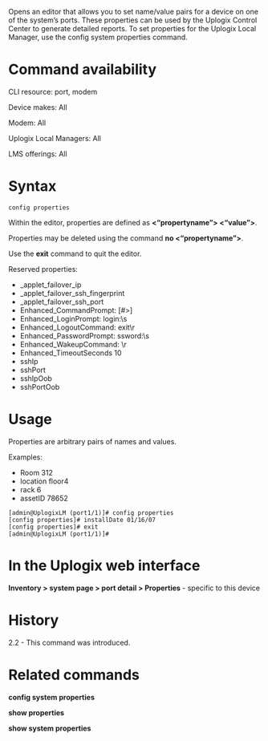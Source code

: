 <!-- 5.4 -->

Opens an editor that allows you to set name/value pairs for a device on one of the system’s ports. These properties can be used by the Uplogix Control Center to generate detailed reports. To set properties for the Uplogix Local Manager, use the config system properties command.

# Command availability 

CLI resource: port, modem

Device makes: All

Modem: All

Uplogix Local Managers: All

LMS offerings: All

# Syntax 

```
config properties
```

Within the editor, properties are defined as **<“propertyname”> <“value”>**.

Properties may be deleted using the command **no <“propertyname”>**.

Use the **exit** command to quit the editor.

Reserved properties:

- _applet_failover_ip
- _applet_failover_ssh_fingerprint
- _applet_failover_ssh_port
- Enhanced_CommandPrompt: [#>]
- Enhanced_LoginPrompt: login:\s
- Enhanced_LogoutCommand: exit\r
- Enhanced_PasswordPrompt: ssword:\s
- Enhanced_WakeupCommand: \r
- Enhanced_TimeoutSeconds 10
- sshIp
- sshPort 
- sshIpOob 
- sshPortOob

# Usage 

Properties are arbitrary pairs of names and values. 

Examples: 

- Room 312
- location floor4
- rack 6
- assetID 78652


```
[admin@UplogixLM (port1/1)]# config properties
[config properties]# installDate 01/16/07
[config properties]# exit
[admin@UplogixLM (port1/1)]#
```

# In the Uplogix web interface

**Inventory > system page > port detail > Properties** - specific to this device

# History 

2.2 - This command was introduced.

# Related commands 

**config system properties**

**show properties**

**show system properties**
